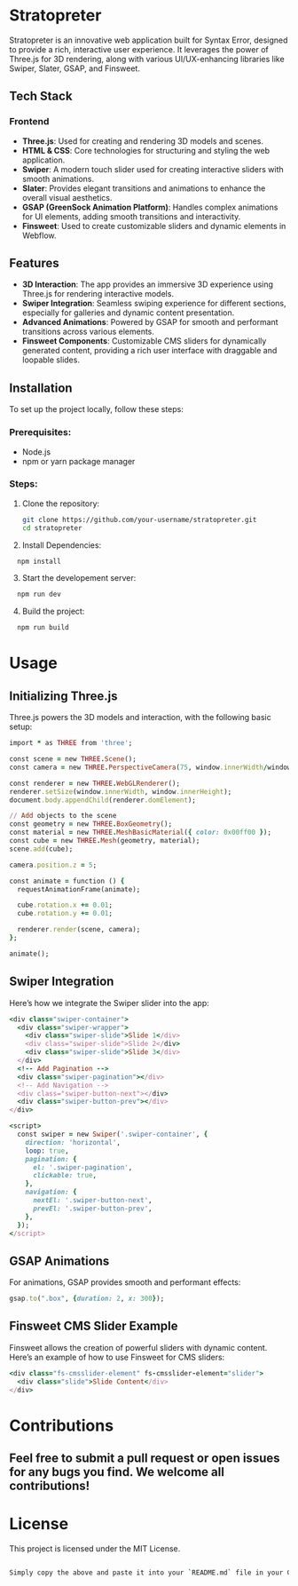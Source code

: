 # Stratopreter

Stratopreter is an innovative web application built for Syntax Error, designed to provide a rich, interactive user experience. It leverages the power of Three.js for 3D rendering, along with various UI/UX-enhancing libraries like Swiper, Slater, GSAP, and Finsweet.

## Tech Stack

### Frontend
- **Three.js**: Used for creating and rendering 3D models and scenes.
- **HTML & CSS**: Core technologies for structuring and styling the web application.
- **Swiper**: A modern touch slider used for creating interactive sliders with smooth animations.
- **Slater**: Provides elegant transitions and animations to enhance the overall visual aesthetics.
- **GSAP (GreenSock Animation Platform)**: Handles complex animations for UI elements, adding smooth transitions and interactivity.
- **Finsweet**: Used to create customizable sliders and dynamic elements in Webflow.

## Features
- **3D Interaction**: The app provides an immersive 3D experience using Three.js for rendering interactive models.
- **Swiper Integration**: Seamless swiping experience for different sections, especially for galleries and dynamic content presentation.
- **Advanced Animations**: Powered by GSAP for smooth and performant transitions across various elements.
- **Finsweet Components**: Customizable CMS sliders for dynamically generated content, providing a rich user interface with draggable and loopable slides.

## Installation

To set up the project locally, follow these steps:

### Prerequisites:
- Node.js
- npm or yarn package manager

### Steps:
1. Clone the repository:
   ```bash
   git clone https://github.com/your-username/stratopreter.git
   cd stratopreter
   ```

2. Install Dependencies:
```bash
  npm install
```

3. Start the developement server:
```bash
  npm run dev
```

4. Build the project:
```bash
  npm run build
```
# Usage
## Initializing Three.js
Three.js powers the 3D models and interaction, with the following basic setup:

```ruby
import * as THREE from 'three';

const scene = new THREE.Scene();
const camera = new THREE.PerspectiveCamera(75, window.innerWidth/window.innerHeight, 0.1, 1000);

const renderer = new THREE.WebGLRenderer();
renderer.setSize(window.innerWidth, window.innerHeight);
document.body.appendChild(renderer.domElement);

// Add objects to the scene
const geometry = new THREE.BoxGeometry();
const material = new THREE.MeshBasicMaterial({ color: 0x00ff00 });
const cube = new THREE.Mesh(geometry, material);
scene.add(cube);

camera.position.z = 5;

const animate = function () {
  requestAnimationFrame(animate);

  cube.rotation.x += 0.01;
  cube.rotation.y += 0.01;

  renderer.render(scene, camera);
};

animate();
```

## Swiper Integration
Here’s how we integrate the Swiper slider into the app:

```ruby
<div class="swiper-container">
  <div class="swiper-wrapper">
    <div class="swiper-slide">Slide 1</div>
    <div class="swiper-slide">Slide 2</div>
    <div class="swiper-slide">Slide 3</div>
  </div>
  <!-- Add Pagination -->
  <div class="swiper-pagination"></div>
  <!-- Add Navigation -->
  <div class="swiper-button-next"></div>
  <div class="swiper-button-prev"></div>
</div>

<script>
  const swiper = new Swiper('.swiper-container', {
    direction: 'horizontal',
    loop: true,
    pagination: {
      el: '.swiper-pagination',
      clickable: true,
    },
    navigation: {
      nextEl: '.swiper-button-next',
      prevEl: '.swiper-button-prev',
    },
  });
</script>
```

## GSAP Animations
For animations, GSAP provides smooth and performant effects:

```ruby
gsap.to(".box", {duration: 2, x: 300});
```

## Finsweet CMS Slider Example
Finsweet allows the creation of powerful sliders with dynamic content. Here’s an example of how to use Finsweet for CMS sliders:

```ruby
<div class="fs-cmsslider-element" fs-cmsslider-element="slider">
  <div class="slide">Slide Content</div>
</div>
```

# Contributions
## Feel free to submit a pull request or open issues for any bugs you find. We welcome all contributions!

# License
This project is licensed under the MIT License.

```bash

Simply copy the above and paste it into your `README.md` file in your GitHub repository. It covers everything from the tech stack to code examples for the key components used in your project.
```
